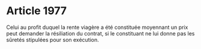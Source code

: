 # Article 1977

Celui au profit duquel la rente viagère a été constituée moyennant un prix peut demander la résiliation du contrat, si le constituant ne lui donne pas les sûretés stipulées pour son exécution.
